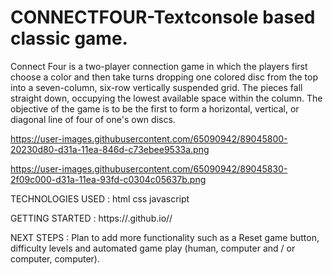 # CONNECTFOUR-Textconsole based classic game.
Connect Four is a two-player connection game in which the players first choose a color and then take turns dropping one colored disc from the top into a seven-column, six-row vertically suspended grid. The pieces fall straight down, occupying the lowest available space within the column. The objective of the game is to be the first to form a horizontal, vertical, or diagonal line of four of one's own discs.

https://user-images.githubusercontent.com/65090942/89045800-20230d80-d31a-11ea-846d-c73ebee9533a.png

https://user-images.githubusercontent.com/65090942/89045830-2f09c000-d31a-11ea-93fd-c0304c05637b.png





TECHNOLOGIES USED :
html
css
javascript

GETTING STARTED :
https://<uyi247>.github.io/<connectfourgame>/

NEXT STEPS : Plan to add more functionality such as a Reset game button, difficulty levels and automated game play (human, computer and / or computer, computer).

